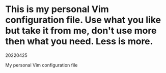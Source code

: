 # This is my personal Vim configuration file. Use what you like but take it from me, don't use more then what you need. Less is more. 

20220425

My personal Vim configuration file 
